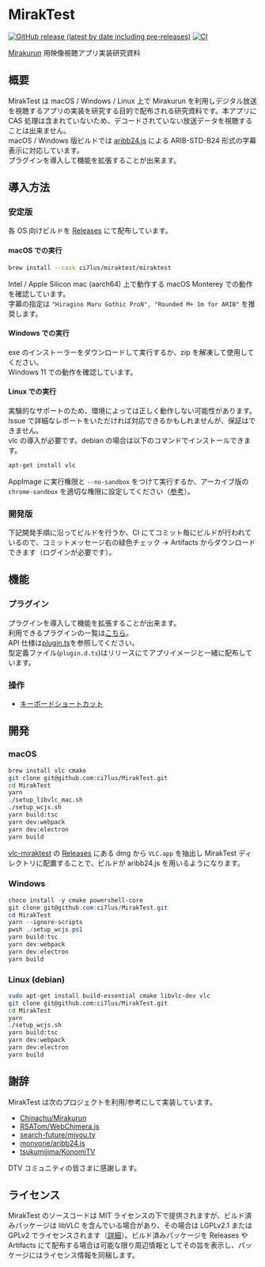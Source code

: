 # MirakTest

[![GitHub release (latest by date including pre-releases)](https://img.shields.io/github/v/release/ci7lus/MirakTest?include_prereleases)](https://github.com/ci7lus/MirakTest/releases)
[![CI](https://github.com/ci7lus/MirakTest/actions/workflows/ci.yml/badge.svg)](https://github.com/ci7lus/MirakTest/actions/workflows/ci.yml)

[Mirakurun](https://github.com/Chinachu/Mirakurun) 用映像視聴アプリ実装研究資料

## 概要

MirakTest は macOS / Windows / Linux 上で Mirakurun を利用しデジタル放送を視聴するアプリの実装を研究する目的で配布される研究資料です。本アプリに CAS 処理は含まれていないため、デコードされていない放送データを視聴することは出来ません。<br />
macOS / Windows 版ビルドでは [aribb24.js](https://github.com/monyone/aribb24.js) による ARIB-STD-B24 形式の字幕表示に対応しています。<br />
プラグインを導入して機能を拡張することが出来ます。

## 導入方法

### 安定版

各 OS 向けビルドを [Releases](https://github.com/ci7lus/MirakTest/releases) にて配布しています。

#### macOS での実行

```sh
brew install --cask ci7lus/miraktest/miraktest
```

Intel / Apple Silicon mac (aarch64) 上で動作する macOS Monterey での動作を確認しています。<br />
字幕の指定は `"Hiragino Maru Gothic ProN", "Rounded M+ 1m for ARIB"` を推奨します。

#### Windows での実行

exe のインストーラーをダウンロードして実行するか、zip を解凍して使用してください。<br />
Windows 11 での動作を確認しています。

#### Linux での実行

実験的なサポートのため、環境によっては正しく動作しない可能性があります。Issue で詳細なレポートをいただければ対応できるかもしれませんが、保証はできません。<br />
vlc の導入が必要です。debian の場合は以下のコマンドでインストールできます。

```bash
apt-get install vlc
```

AppImage に実行権限と `--no-sandbox` をつけて実行するか、アーカイブ版の `chrome-sandbox` を適切な権限に設定してください（[参考](https://github.com/Revolutionary-Games/Thrive/issues/749)）。

### 開発版

下記開発手順に沿ってビルドを行うか、CI にてコミット毎にビルドが行われているので、コミットメッセージ右の緑色チェック → Artifacts からダウンロードできます（ログインが必要です）。

## 機能

### プラグイン

プラグインを導入して機能を拡張することが出来ます。<br />
利用できるプラグインの一覧は[こちら](https://github.com/ci7lus/MirakTest/wiki/Userland-Plugin)。<br />
API 仕様は[plugin.ts](./src/types/plugin.ts)を参照してください。<br />
型定義ファイル(`plugin.d.ts`)はリリースにてアプリイメージと一緒に配布しています。

### 操作

- [キーボードショートカット](https://github.com/ci7lus/MirakTest/wiki/%E3%82%AD%E3%83%BC%E3%83%9C%E3%83%BC%E3%83%89%E3%82%B7%E3%83%A7%E3%83%BC%E3%83%88%E3%82%AB%E3%83%83%E3%83%88)

## 開発

### macOS

```bash
brew install vlc cmake
git clone git@github.com:ci7lus/MirakTest.git
cd MirakTest
yarn
./setup_libvlc_mac.sh
./setup_wcjs.sh
yarn build:tsc
yarn dev:webpack
yarn dev:electron
yarn build
```

[vlc-miraktest](https://github.com/vivid-lapin/vlc-miraktest) の [Releases](https://github.com/vivid-lapin/vlc-miraktest/releases) にある dmg から `VLC.app` を抽出し MirakTest ディレクトリに配置することで、ビルドが aribb24.js を用いるようになります。

### Windows

```powershell
choco install -y cmake powershell-core
git clone git@github.com:ci7lus/MirakTest.git
cd MirakTest
yarn --ignore-scripts
pwsh ./setup_wcjs.ps1
yarn build:tsc
yarn dev:webpack
yarn dev:electron
yarn build
```

### Linux (debian)

```bash
sudo apt-get install build-essential cmake libvlc-dev vlc
git clone git@github.com:ci7lus/MirakTest.git
cd MirakTest
yarn
./setup_wcjs.sh
yarn build:tsc
yarn dev:webpack
yarn dev:electron
yarn build
```

## 謝辞

MirakTest は次のプロジェクトを利用/参考にして実装しています。

- [Chinachu/Mirakurun](https://github.com/Chinachu/Mirakurun)
- [RSATom/WebChimera.js](https://github.com/RSATom/WebChimera.js)
- [search-future/miyou.tv](https://github.com/search-future/miyou.tv)
- [monyone/aribb24.js](https://github.com/monyone/aribb24.js)
- [tsukumijima/KonomiTV](https://github.com/tsukumijima/KonomiTV)

DTV コミュニティの皆さまに感謝します。

## ライセンス

MirakTest のソースコードは MIT ライセンスの下で提供されますが、ビルド済みパッケージは libVLC を含んでいる場合があり、その場合は LGPLv2.1 または GPLv2 でライセンスされます（[詳細](https://wiki.videolan.org/Frequently_Asked_Questions/)）。ビルド済みパッケージを Releases や Artifacts にて配布する場合は可能な限り周辺情報としてその旨を表示し、パッケージにはライセンス情報を同梱します。
